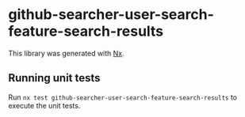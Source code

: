 # github-searcher-user-search-feature-search-results

This library was generated with [Nx](https://nx.dev).

## Running unit tests

Run `nx test github-searcher-user-search-feature-search-results` to execute the
unit tests.
